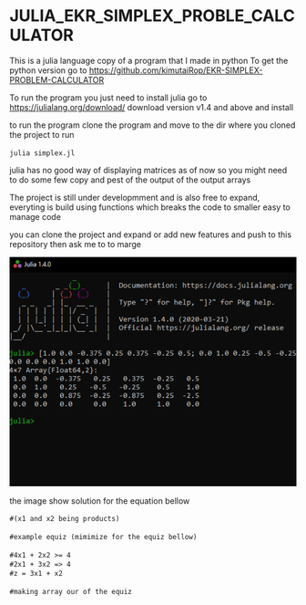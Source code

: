# JULIA_EKR_SIMPLEX_PROBLE_CALCULATOR


This is a julia language copy of a program that I made in python
To get the python version go to
 https://github.com/kimutaiRop/EKR-SIMPLEX-PROBLEM-CALCULATOR

 To run the program you just need to install julia go to
 https://julialang.org/download/
 download version v1.4 and above and install

 to run the program clone the program and move to the dir where you cloned the project to 
 run
    
`julia simplex.jl`

julia has no good way of displaying matrices as of now so you might need to do some few copy and pest of the output
of the output arrays

The project is still under developmment and is also free to expand, everyting is build using functions which breaks the code to smaller
easy to manage code

you can clone the project and expand or add new features and push to this repository then ask me to to marge 


![alt text](https://github.com/kimutaiRop/JULIA_EKR_SIMPLEX_PROBLE_CALCULATOR/blob/master/Annotation%202020-05-18%20090516.png)

the image show solution for the equation bellow

    #(x1 and x2 being products)
    
    #example equiz (mimimize for the equiz bellow)

    #4x1 + 2x2 >= 4
    #2x1 + 3x2 => 4
    #z = 3x1 + x2

    #making array our of the equiz
